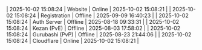 | 2025-10-02 15:08:24 | Website | Online | 2025-10-02 15:08:21 |
| 2025-10-02 15:08:24 | Registration | Offline | 2025-09-09 16:40:23 |
| 2025-10-02 15:08:24 | Auth Server | Offline | 2025-08-18 09:33:31 |
| 2025-10-02 15:08:24 | Kezan (PvE) | Offline | 2025-08-03 17:58:02 |
| 2025-10-02 15:08:24 | Gurubashi (PvP) | Offline | 2025-08-23 21:44:06 |
| 2025-10-02 15:08:24 | Cloudflare | Online | 2025-10-02 15:08:21 |

